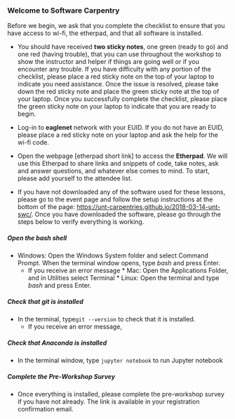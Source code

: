 ### Welcome to Software Carpentry

Before we begin, we ask that you complete the checklist to ensure that you have access to wi-fi, the etherpad, and that all software is installed.

* You should have received **two sticky notes**, one green (ready to go) and one red (having trouble), that you can use throughout the workshop to show the instructor and helper if things are going well or if you encounter any trouble.  If you have difficulty with any portion of the checklist, please place a red sticky note on the top of your laptop to indicate you need assistance. Once the issue is resolved, please take down the red sticky note and place the green sticky note at the top of your laptop.  Once you successfully complete the checklist, please place the green sticky note on your laptop to indicate that you are ready to begin.

* Log-in to **eaglenet** network with your EUID. If you do not have an EUID, please place a red sticky note on your laptop and ask the help for the wi-fi code.

* Open the webpage [etherpad short link] to access the **Etherpad**.  We will use this Etherpad to share links and snippets of code, take notes, ask and answer questions, and whatever else comes to mind. To start, please add yourself to the attendee list.

* If you have not downloaded any of the software used for these lessons, please go to the event page and follow the setup instructions at the bottom of the page: https://unt-carpentries.github.io/2018-03-14-unt-swc/. Once you have downloaded the software, please go through the steps below to verify everything is working.

##### Open the bash shell

   * Windows: Open the Windows System folder and select Command Prompt.  When the terminal window opens, type *bash* and press Enter. 
        * If you receive an error message
    * Mac: Open the Applications Folder, and in Utilities select Terminal
    * Linux: Open the terminal and type *bash* and press Enter.


##### Check that git is installed

* In the terminal, type```git --version``` to check that it is installed.  
    * If you receive an error message, 

##### Check that Anaconda is installed
* In the terminal window, type ```jupyter notebook``` to run Jupyter notebook

##### Complete the Pre-Workshop Survey
* Once everything is installed, please complete the pre-workshop survey if you have not already.  The link is available in your registration confirmation email.

 
